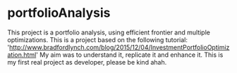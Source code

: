 # portfolioAnalysis
This project is a portfolio analysis, using efficient frontier and multiple optimizations.
This is a project based on the following tutorial: 'http://www.bradfordlynch.com/blog/2015/12/04/InvestmentPortfolioOptimization.html'
My aim was to understand it, replicate it and enhance it. 
This is my first real project as developer, please be kind ahah.
